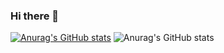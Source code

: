 ### Hi there 👋

[![Anurag's GitHub stats](https://github-readme-stats.vercel.app/api?username=AyberkHalac)](https://github.com/anuraghazra/github-readme-stats)
![Anurag's GitHub stats](https://github-readme-stats.vercel.app/api?username=AyberkHalac&count_private=true)
